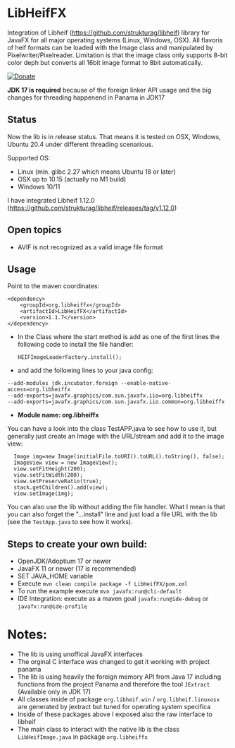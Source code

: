 # LibHeifFX
Integration of Libheif (https://github.com/strukturag/libheif) library for JavaFX for all major operating systems (Linux, Windows, OSX). 
All flavoris of heif formats can be loaded with the Image class and manipulated by Pixelwriter/Pixelreader. Limitation is that the image class only supports 8-bit color deph but converts all 16bit image format to 8bit automatically.

[![Donate](https://img.shields.io/badge/Donate-PayPal-green.svg)](https://www.paypal.com/donate/?hosted_button_id=CXWX6CAQ5MMV4)

**JDK 17 is required** because of the foreign linker API usage and the big changes for threading happenend in Panama in JDK17

## Status
Now the lib is in release status. That means it is tested on OSX, Windows, Ubuntu 20.4 under different threading scenarious.

Supported OS:
- Linux (min. glibc 2.27 which means Ubuntu 18 or later)
- OSX up to 10.15 (actually no M1 build)
- Windows 10/11

I have integrated Libheif 1.12.0 (https://github.com/strukturag/libheif/releases/tag/v1.12.0)

## Open topics
- AVIF is not recognized as a valid image file format

## Usage
Point to the maven coordinates:

```
<dependency>  
    <groupId>org.libheiffx</groupId>    
    <artifactId>LibHeifFX</artifactId>  
    <version>1.1.7</version>  
</dependency>  
```  

- In the Class where the start method is add as one of the first lines the following code to install the file handler:

     `HEIFImageLoaderFactory.install();`  

- and add the following lines to your java config:
```
--add-modules jdk.incubator.foreign --enable-native-access=org.libheiffx  
--add-exports=javafx.graphics/com.sun.javafx.iio=org.libheiffx 
--add-exports=javafx.graphics/com.sun.javafx.iio.common=org.libheiffx
```

- **Module name: org.libheiffx**

You can have a look into the class TestAPP.java to see how to use it, but generally just create an Image with the URL/stream and add it to the image view:

```
  Image img=new Image(initialFile.toURI().toURL().toString(), false);  
  ImageView view = new ImageView();  
  view.setFitHeight(200);  
  view.setFitWidth(200);  
  view.setPreserveRatio(true);  
  stack.getChildren().add(view);  
  view.setImage(img);
```  

You can also use the lib without adding the file handler. What I mean is that you can also forget the "...install" line and just load a file URL with the lib (see the `TestApp.java` to see how it works).

## Steps to create your own build:
- OpenJDK/Adoptium 17 or newer
- JavaFX 11 or newer (17 is recommended)
- SET JAVA_HOME variable
- Execute `mvn clean compile package -f LibHeifFX/pom.xml`
- To run the example execute `mvn javafx:run@cli-default`
- IDE Integration: execute as a maven goal `javafx:run@ide-debug` or `javafx:run@ide-profile`

# Notes:
- The lib is using unoffical JavaFX interfaces
- The orginal C interface was changed to get it working with project panama
- The lib is using heavily the foreign memory API from Java 17 including functions from the project Panama and therefore the tool `JExtract` (Available only in JDK 17)
- All classes inside of package `org.libheif.win` / `org.libheif.linuxosx` are generated by jextract but tuned for operating system specifica
- Inside of these packages above I exposed also the raw interface to libheif
- The main class to interact with the native lib is the class `LibHeifImage.java` in package `org.libheiffx`
     

